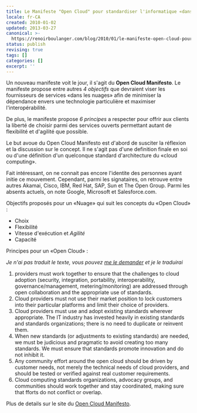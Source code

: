 ```yaml
---
title: Le Manifeste "Open Cloud" pour standardiser l'informatique «dans les nuages»
locale: fr-CA
created: 2010-01-02
updated: 2013-03-27
canonical: >-
  https://renoirboulanger.com/blog/2010/01/le-manifeste-open-cloud-pour-standardiser-linformatique-%c2%abdans-les-nuages%c2%bb/
status: publish
revising: true
tags: []
categories: []
excerpt: ''
---
```


Un nouveau manifeste voit le jour, il s'agit du <strong>Open Cloud Manifesto</strong>. Le manifeste propose entre autres <em>4 objectifs</em> que devraient viser les fournisseurs de services «dans les nuages» afin de minimiser la dépendance envers une technologie particulière et maximiser l'interopérabilité.

De plus, le manifeste propose <em>6 principes</em> a respecter pour offrir aux clients la liberté de choisir parmi des services ouverts permettant autant de flexibilité et d'agilité que possible.

Le but avoue du Open Cloud Manifesto est d'abord de susciter la réflexion et la discussion sur le concept. Il ne s'agit pas d'une definition finale en soi ou d'une définition d'un quelconque standard d'architecture du «cloud computing».

Fait intéressant, on ne connait pas encore l'identite des personnes ayant initie ce mouvement. Cependant, parmi les signataires, on retrouve entre autres Akamai, Cisco, IBM, Red Hat, SAP, Sun et The Open Group. Parmi les absents actuels, on note Google, Microsoft et Salesforce.com.

Objectifs proposés pour un «Nuage» qui suit les concepts du «Open Cloud» :

<ul>
	<li>Choix</li>
	<li>Flexibilité</li>
	<li>Vitesse d'exécution et <em>Agilité</em></li>
	<li>Capacité</li>
</ul>

Principes pour un «Open Cloud» :

<em>Je n'ai pas traduit le texte, vous pouvez <a href="http://renoirboulanger.com/me-joindre/">me le demander</a> et je le traduirai</em>

<ol>
	<li>providers must work together to ensure that the challenges to cloud adoption (security, integration, portability, interoperability, governance/management, metering/monitoring) are addressed through open collaboration and the appropriate use of standards.</li>
	<li>Cloud providers must not use their market position to lock customers into their particular platforms and limit their choice of providers.</li>
	<li>Cloud providers must use and adopt existing standards wherever appropriate. The IT industry has invested heavily in existing standards and standards organizations; there is no need to duplicate or reinvent them.</li>
	<li>When new standards (or adjustments to existing standards) are needed, we must be judicious and pragmatic to avoid creating too many standards. We must ensure that standards promote innovation and do not inhibit it.</li>
	<li>Any community effort around the open cloud should be driven by customer needs, not merely the technical needs of cloud providers, and should be tested or verified against real customer requirements.</li>
	<li>Cloud computing standards organizations, advocacy groups, and communities should work together and stay coordinated, making sure that fforts do not conflict or overlap.</li>
</ol>

Plus de details sur le site du <a href="http://www.opencloudmanifesto.org/">Open Cloud Manifesto</a>.

